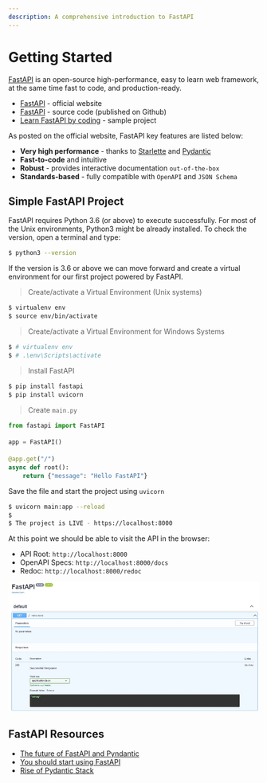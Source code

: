 ```yaml
---
description: A comprehensive introduction to FastAPI
---
```


# Getting Started

[FastAPI](https://fastapi.tiangolo.com/) is an open-source high-performance, easy to learn web framework, at the same time fast to code, and production-ready.

* [FastAPI](https://fastapi.tiangolo.com/) - official website
* [FastAPI](https://github.com/tiangolo/fastapi) - source code (published on Github)
* [Learn FastAPI by coding](https://github.com/app-generator/fastapi-learn-by-coding) - sample project


As posted on the official website, FastAPI key features are listed below:

* **Very high performance** - thanks to [Starlette](https://www.starlette.io/) and [Pydantic](https://pydantic-docs.helpmanual.io/)
* **Fast-to-code** and intuitive
* **Robust** - provides interactive documentation `out-of-the-box`
* **Standards-based** - fully compatible with `OpenAPI` and `JSON Schema`


## Simple FastAPI Project

FastAPI requires Python 3.6 (or above) to execute successfully. For most of the Unix environments, Python3 might be already installed. To check the version, open a terminal and type:

```bash
$ python3 --version
```

If the version is 3.6 or above we can move forward and create a virtual environment for our first project powered by FastAPI.

> Create/activate a Virtual Environment (Unix systems)

```bash
$ virtualenv env
$ source env/bin/activate
```

> Create/activate a Virtual Environment for Windows Systems

```bash
$ # virtualenv env
$ # .\env\Scripts\activate
```

> Install FastAPI

```bash
$ pip install fastapi
$ pip install uvicorn
```

> Create `main.py`

```python
from fastapi import FastAPI

app = FastAPI()

@app.get("/")
async def root():
    return {"message": "Hello FastAPI"}
```

Save the file and start the project using `uvicorn`

```bash
$ uvicorn main:app --reload
$ 
$ The project is LIVE - https://localhost:8000 
```

At this point we should be able to visit the API in the browser:

* API Root: `http://localhost:8000`
* OpenAPI Specs: `http://localhost:8000/docs`
* Redoc:  `http://localhost:8000/redoc`

![FastAPI - Simple API Project](../../.gitbook/assets/fastapi-hello-world.jpg)


## FastAPI Resources

* [The future of FastAPI and Pyndantic](https://tiangolo.medium.com/the-future-of-fastapi-and-pydantic-is-bright-2d1785a603a9)
* [You should start using FastAPI](https://towardsdatascience.com/you-should-start-using-fastapi-now-7efb280fec02)
* [Rise of Pydantic Stack](https://python.plainenglish.io/an-introduction-to-the-pydantic-stack-9e490d606c8d) 
